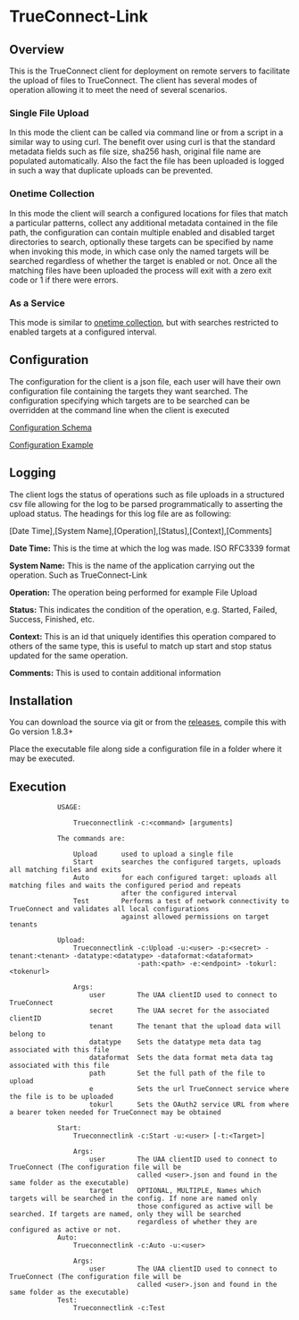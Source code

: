 # TrueConnect-Link
## Overview
This is the TrueConnect client for deployment on remote servers to facilitate the upload of files to TrueConnect.
The client has several modes of operation allowing it to meet the need of several scenarios.

### Single File Upload
In this mode the client can be called via command line or from a script in a similar way to using curl. The benefit over
using curl is that the standard metadata fields such as file size, sha256 hash, original file name are populated
automatically. Also the fact the file has been uploaded is logged in such a way that duplicate uploads can be prevented.

### Onetime Collection
In this mode the client will search a configured locations for files that match a particular patterns, collect any
additional metadata contained in the file path, the configuration can contain multiple enabled and disabled target
directories to search, optionally these targets can be specified by name when invoking this mode, in which case only
the named targets will be searched regardless of whether the target is enabled or not. Once all the matching files have
been uploaded the process will exit with a zero exit code or 1 if there were errors.

### As a Service
This mode is similar to [onetime collection](#onetime-collection), but with searches
restricted to enabled targets at a configured interval.


## Configuration
The configuration for the client is a json file, each user will have their own configuration file containing
the targets they want searched. The configuration specifying which targets are to be searched can be overridden at
the command line when the client is executed

[Configuration Schema](./docs/LinkConfigurationSchema.json)

[Configuration Example](./aviation_trueconnect-tenancytest3_dev.json)

## Logging
The client logs the status of operations such as file uploads in a structured csv file allowing for the log to be parsed
programmatically to asserting the upload status. The headings for this log file are as following:

[Date Time],[System Name],[Operation],[Status],[Context],[Comments]

**Date Time:**
This is the time at which the log was made. ISO RFC3339 format

**System Name:**
This is the name of the application carrying out the operation. Such as TrueConnect-Link

**Operation:**
The operation being performed for example File Upload

**Status:**
This indicates the condition of the operation, e.g. Started, Failed, Success, Finished, etc.

**Context:**
This is an id that uniquely identifies this operation compared to others of the same type, this is useful to match up
 start and stop status updated for the same operation.
 
**Comments:**
This is used to contain additional information

## Installation

You can download the source via git or from the [releases](./releases), compile this with Go version 1.8.3+

Place the executable file along side a configuration file in a folder where it may be executed.

## Execution
```
        	USAGE:

                Trueconnectlink -c:<command> [arguments]

            The commands are:

                Upload		used to upload a single file
                Start		searches the configured targets, uploads all matching files and exits
                Auto		for each configured target: uploads all matching files and waits the configured period and repeats
                            after the configured interval
                Test		Performs a test of network connectivity to TrueConnect and validates all local configurations
                            against allowed permissions on target tenants

            Upload:
                Trueconnectlink -c:Upload -u:<user> -p:<secret> -tenant:<tenant> -datatype:<datatype> -dataformat:<dataformat>
                                -path:<path> -e:<endpoint> -tokurl:<tokenurl>

                Args:
                    user 		The UAA clientID used to connect to TrueConnect
                    secret		The UAA secret for the associated clientID
                    tenant		The tenant that the upload data will belong to
                    datatype	Sets the datatype meta data tag associated with this file
                    dataformat	Sets the data format meta data tag associated with this file
                    path		Set the full path of the file to upload
                    e	        Sets the url TrueConnect service where the file is to be uploaded
                    tokurl	    Sets the OAuth2 service URL from where a bearer token needed for TrueConnect may be obtained

            Start:
                Trueconnectlink -c:Start -u:<user> [-t:<Target>]

                Args:
                    user 		The UAA clientID used to connect to TrueConnect (The configuration file will be
                                called <user>.json and found in the same folder as the executable)
                    target		OPTIONAL, MULTIPLE, Names which targets will be searched in the config. If none are named only
                                those configured as active will be searched. If targets are named, only they will be searched
                                regardless of whether they are configured as active or not.
            Auto:
                Trueconnectlink -c:Auto -u:<user>

                Args:
                    user 		The UAA clientID used to connect to TrueConnect (The configuration file will be
                                called <user>.json and found in the same folder as the executable)
            Test:
                Trueconnectlink -c:Test
```
